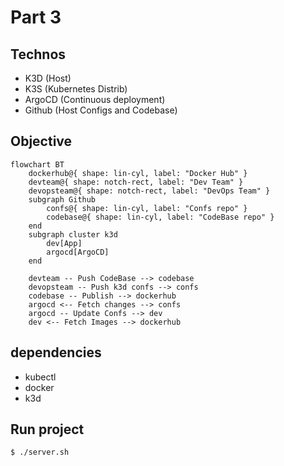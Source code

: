 # Part 3

## Technos

 - K3D (Host)
 - K3S (Kubernetes Distrib)
 - ArgoCD (Continuous deployment)
 - Github (Host Configs and Codebase)

## Objective

```mermaid
flowchart BT
    dockerhub@{ shape: lin-cyl, label: "Docker Hub" }
    devteam@{ shape: notch-rect, label: "Dev Team" }
    devopsteam@{ shape: notch-rect, label: "DevOps Team" }
    subgraph Github
        confs@{ shape: lin-cyl, label: "Confs repo" }
        codebase@{ shape: lin-cyl, label: "CodeBase repo" }
    end
    subgraph cluster k3d
        dev[App]
        argocd[ArgoCD]
    end

    devteam -- Push CodeBase --> codebase
    devopsteam -- Push k3d confs --> confs
    codebase -- Publish --> dockerhub
    argocd <-- Fetch changes --> confs
    argocd -- Update Confs --> dev
    dev <-- Fetch Images --> dockerhub
```

## dependencies

 - kubectl
 - docker
 - k3d

## Run project

```bash
$ ./server.sh
```
